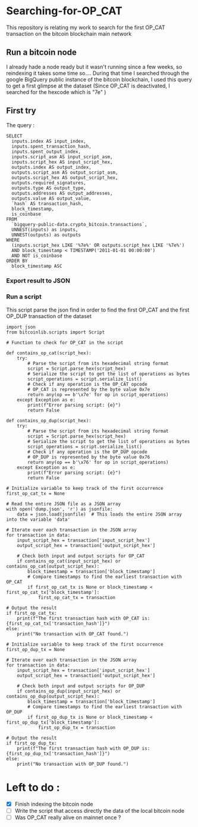 # Searching-for-OP_CAT
This repository is relating my work to search for the first OP_CAT transaction on the bitcoin blockchain main network

## Run a bitcoin node
I already hade a node ready but it wasn't running since a few weeks, so reindexing it takes some time so.... 
During that time I searched through the google BigQuery public instance of the bitcoin blockchain, I used this query to get a first glimpse at the dataset (Since OP_CAT is deactivated, I searched for the hexcode which is "7e" ) 

## First try
The query :
```
SELECT
  inputs.index AS input_index,
  inputs.spent_transaction_hash,
  inputs.spent_output_index,
  inputs.script_asm AS input_script_asm,
  inputs.script_hex AS input_script_hex,
  outputs.index AS output_index,
  outputs.script_asm AS output_script_asm,
  outputs.script_hex AS output_script_hex,
  outputs.required_signatures,
  outputs.type AS output_type,
  outputs.addresses AS output_addresses,
  outputs.value AS output_value,
  `hash` AS transaction_hash,
  block_timestamp,
  is_coinbase
FROM
  `bigquery-public-data.crypto_bitcoin.transactions`,
  UNNEST(inputs) as inputs,
  UNNEST(outputs) as outputs
WHERE
  (inputs.script_hex LIKE '%7e%' OR outputs.script_hex LIKE '%7e%')
  AND block_timestamp < TIMESTAMP('2011-01-01 00:00:00')
  AND NOT is_coinbase
ORDER BY
  block_timestamp ASC
```

### Export result to JSON

### Run a script
This script parse the json find in order to find the first OP_CAT and the first OP_DUP transaction of the dataset

```
import json
from bitcoinlib.scripts import Script

# Function to check for OP_CAT in the script

def contains_op_cat(script_hex):
    try:
        # Parse the script from its hexadecimal string format
        script = Script.parse_hex(script_hex)
        # Serialize the script to get the list of operations as bytes
        script_operations = script.serialize_list()
        # Check if any operation is the OP_CAT opcode
        # OP_CAT is represented by the byte value 0x7e
        return any(op == b'\x7e' for op in script_operations)
    except Exception as e:
        print(f"Error parsing script: {e}")
        return False

def contains_op_dup(script_hex):
    try:
        # Parse the script from its hexadecimal string format
        script = Script.parse_hex(script_hex)
        # Serialize the script to get the list of operations as bytes
        script_operations = script.serialize_list()
        # Check if any operation is the OP_DUP opcode
        # OP_DUP is represented by the byte value 0x76
        return any(op == b'\x76' for op in script_operations)
    except Exception as e:
        print(f"Error parsing script: {e}")
        return False

# Initialize variable to keep track of the first occurrence
first_op_cat_tx = None

# Read the entire JSON file as a JSON array
with open('dump.json', 'r') as jsonfile:
    data = json.load(jsonfile)  # This loads the entire JSON array into the variable 'data'

# Iterate over each transaction in the JSON array
for transaction in data:
    input_script_hex = transaction['input_script_hex']
    output_script_hex = transaction['output_script_hex']
    
    # Check both input and output scripts for OP_CAT
    if contains_op_cat(input_script_hex) or contains_op_cat(output_script_hex):
        block_timestamp = transaction['block_timestamp']
        # Compare timestamps to find the earliest transaction with OP_CAT
        if first_op_cat_tx is None or block_timestamp < first_op_cat_tx['block_timestamp']:
            first_op_cat_tx = transaction

# Output the result
if first_op_cat_tx:
    print(f"The first transaction hash with OP_CAT is: {first_op_cat_tx['transaction_hash']}")
else:
    print("No transaction with OP_CAT found.")

# Initialize variable to keep track of the first occurrence
first_op_dup_tx = None

# Iterate over each transaction in the JSON array
for transaction in data:
    input_script_hex = transaction['input_script_hex']
    output_script_hex = transaction['output_script_hex']
    
    # Check both input and output scripts for OP_DUP
    if contains_op_dup(input_script_hex) or contains_op_dup(output_script_hex):
        block_timestamp = transaction['block_timestamp']
        # Compare timestamps to find the earliest transaction with OP_DUP
        if first_op_dup_tx is None or block_timestamp < first_op_dup_tx['block_timestamp']:
            first_op_dup_tx = transaction

# Output the result
if first_op_dup_tx:
    print(f"The first transaction hash with OP_DUP is: {first_op_dup_tx['transaction_hash']}")
else:
    print("No transaction with OP_DUP found.")
```

# Left to do :
- [x] Finish indexing the bitcoin node
- [ ] Write the script that access directly the data of the local bitcoin node
- [ ] Was OP_CAT really alive on mainnet once ?
